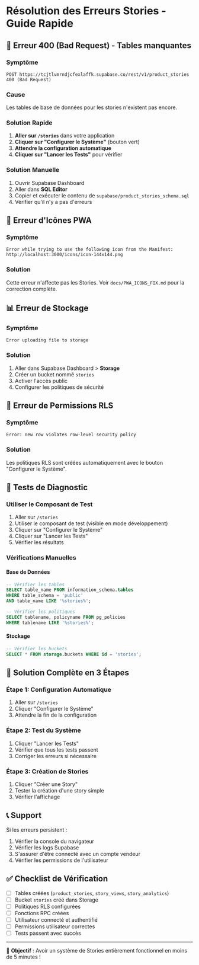 # Résolution des Erreurs Stories - Guide Rapide

## 🚨 Erreur 400 (Bad Request) - Tables manquantes

### Symptôme
```
POST https://tcjtlvmrndjcfexlaffk.supabase.co/rest/v1/product_stories 400 (Bad Request)
```

### Cause
Les tables de base de données pour les stories n'existent pas encore.

### Solution Rapide
1. **Aller sur `/stories`** dans votre application
2. **Cliquer sur "Configurer le Système"** (bouton vert)
3. **Attendre la configuration automatique**
4. **Cliquer sur "Lancer les Tests"** pour vérifier

### Solution Manuelle
1. Ouvrir Supabase Dashboard
2. Aller dans **SQL Editor**
3. Copier et exécuter le contenu de `supabase/product_stories_schema.sql`
4. Vérifier qu'il n'y a pas d'erreurs

## 🔧 Erreur d'Icônes PWA

### Symptôme
```
Error while trying to use the following icon from the Manifest: http://localhost:3000/icons/icon-144x144.png
```

### Solution
Cette erreur n'affecte pas les Stories. Voir `docs/PWA_ICONS_FIX.md` pour la correction complète.

## 📊 Erreur de Stockage

### Symptôme
```
Error uploading file to storage
```

### Solution
1. Aller dans Supabase Dashboard > **Storage**
2. Créer un bucket nommé `stories`
3. Activer l'accès public
4. Configurer les politiques de sécurité

## 🔐 Erreur de Permissions RLS

### Symptôme
```
Error: new row violates row-level security policy
```

### Solution
Les politiques RLS sont créées automatiquement avec le bouton "Configurer le Système".

## 🧪 Tests de Diagnostic

### Utiliser le Composant de Test
1. Aller sur `/stories`
2. Utiliser le composant de test (visible en mode développement)
3. Cliquer sur "Configurer le Système"
4. Cliquer sur "Lancer les Tests"
5. Vérifier les résultats

### Vérifications Manuelles

#### Base de Données
```sql
-- Vérifier les tables
SELECT table_name FROM information_schema.tables 
WHERE table_schema = 'public' 
AND table_name LIKE '%stories%';

-- Vérifier les politiques
SELECT tablename, policyname FROM pg_policies 
WHERE tablename LIKE '%stories%';
```

#### Stockage
```sql
-- Vérifier les buckets
SELECT * FROM storage.buckets WHERE id = 'stories';
```

## 🚀 Solution Complète en 3 Étapes

### Étape 1: Configuration Automatique
1. Aller sur `/stories`
2. Cliquer "Configurer le Système"
3. Attendre la fin de la configuration

### Étape 2: Test du Système
1. Cliquer "Lancer les Tests"
2. Vérifier que tous les tests passent
3. Corriger les erreurs si nécessaire

### Étape 3: Création de Stories
1. Cliquer "Créer une Story"
2. Tester la création d'une story simple
3. Vérifier l'affichage

## 📞 Support

Si les erreurs persistent :
1. Vérifier la console du navigateur
2. Vérifier les logs Supabase
3. S'assurer d'être connecté avec un compte vendeur
4. Vérifier les permissions de l'utilisateur

## ✅ Checklist de Vérification

- [ ] Tables créées (`product_stories`, `story_views`, `story_analytics`)
- [ ] Bucket `stories` créé dans Storage
- [ ] Politiques RLS configurées
- [ ] Fonctions RPC créées
- [ ] Utilisateur connecté et authentifié
- [ ] Permissions utilisateur correctes
- [ ] Tests passent avec succès

---

🎯 **Objectif** : Avoir un système de Stories entièrement fonctionnel en moins de 5 minutes !
